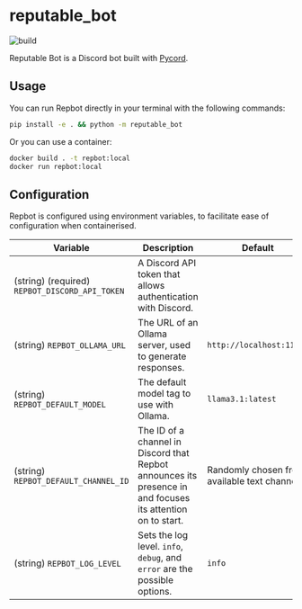 # reputable\_bot

![build](https://gitea.bogan.io/jukebox/reputable_bot/actions/workflows/build.yaml/badge.svg)

Reputable Bot is a Discord bot built with [Pycord](https://pycord.dev/).

## Usage

You can run Repbot directly in your terminal with the following commands:

```sh
pip install -e . && python -m reputable_bot
```

Or you can use a container:

```sh
docker build . -t repbot:local
docker run repbot:local
```

## Configuration

Repbot is configured using environment variables, to facilitate ease of configuration when
containerised.

| Variable | Description | Default |
|----------|-------------|---------|
| (string) (required) `REPBOT_DISCORD_API_TOKEN` | A Discord API token that allows authentication with Discord. | |
| (string) `REPBOT_OLLAMA_URL` | The URL of an Ollama server, used to generate responses. | `http://localhost:11343` |
| (string) `REPBOT_DEFAULT_MODEL` | The default model tag to use with Ollama. | `llama3.1:latest` |
| (string) `REPBOT_DEFAULT_CHANNEL_ID` | The ID of a channel in Discord that Repbot announces its presence in and focuses its attention on to start. | Randomly chosen from available text channels. |
| (string) `REPBOT_LOG_LEVEL` | Sets the log level. `info`, `debug`, and `error` are the possible options. | `info` |



